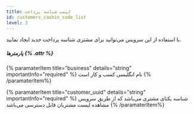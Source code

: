 ```yaml
---
title: لیست شناسه پرداخت 
id: customers_cashin_code_list
level: 3
---
```


با استفاده از این سرویس می‌توانید برای مشتری شناسه پرداخت جدید ایجاد نمایید.

##### پارمترها {% .attr %}

{% paramaterItem title="business" details="string" importantInfo="required" %}
نام انگلیسی کسب و کار است
{% /paramaterItem%}

{% paramaterItem title="customer_uuid" details="string" importantInfo="required" %}
شناسه یکتای مشتری می‌باشد که از طریق سرویس مشاهده لیست مشتریان قابل دسترسی می‌باشد
{% /paramaterItem%}
